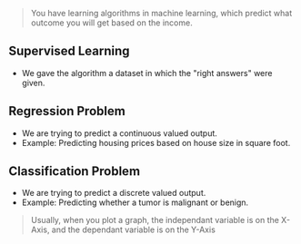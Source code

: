 > You have learning algorithms in machine learning, which predict what outcome you will get based on the income. 

## Supervised Learning
- We gave the algorithm a dataset in which the "right answers" were given. 

## Regression Problem
- We are trying to predict a continuous valued output.
- Example: Predicting housing prices based on house size in square foot.

## Classification Problem
- We are trying to predict a discrete valued output.
- Example: Predicting whether a tumor is malignant or benign.

> Usually, when you plot a graph, the independant variable is on the X-Axis, and the dependant variable is on the Y-Axis

